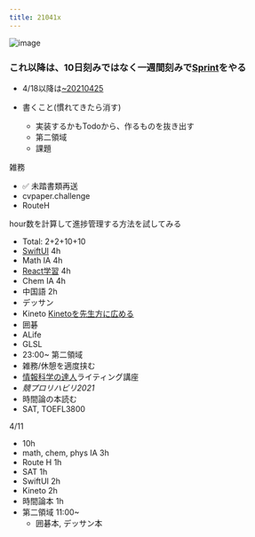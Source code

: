 ```yaml
---
title: 21041x
---
```


![image](https://gyazo.com/0a951fa1c3831f97988a0b7eaa97eb55/thumb/1000)

### これ以降は、10日刻みではなく一週間刻みで[Sprint](Sprint.md)をやる

* 4/18以降は[~20210425](~20210425.md)

* 書くこと(慣れてきたら消す)
  
  * 実装するかもTodoから、作るものを抜き出す
  * 第二領域
  * 課題

雑務

* ✅ 未踏書類再送
* cvpaper.challenge
* RouteH

hour数を計算して進捗管理する方法を試してみる

* Total: 2+2+10+10
* [SwiftUI](SwiftUI.md) 4h
* Math IA 4h
* [React学習](React%E5%AD%A6%E7%BF%92.md) 4h
* Chem IA 4h
* 中国語 2h
* デッサン
* Kineto [Kinetoを先生方に広める](Kineto%E3%82%92%E5%85%88%E7%94%9F%E6%96%B9%E3%81%AB%E5%BA%83%E3%82%81%E3%82%8B.md)
* 囲碁
* ALife
* GLSL
* 23:00~ 第二領域
* 雑務/休憩を適度挟む
* [情報科学の達人](%E6%83%85%E5%A0%B1%E7%A7%91%E5%AD%A6%E3%81%AE%E9%81%94%E4%BA%BA.md)ライティング講座
* *競プロリハビリ2021*
* 時間論の本読む
* SAT, TOEFL3800

4/11

* 10h
* math, chem, phys IA 3h
* Route H 1h
* SAT 1h
* SwiftUI 2h
* Kineto 2h
* 時間論本 1h
* 第二領域 11:00~
  * 囲碁本, デッサン本
